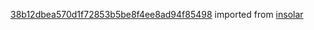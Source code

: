 [38b12dbea570d1f72853b5be8f4ee8ad94f85498](https://github.com/insolar/insolar/commit/38b12dbea570d1f72853b5be8f4ee8ad94f85498) imported from [insolar](https://github.com/insolar/insolar)
